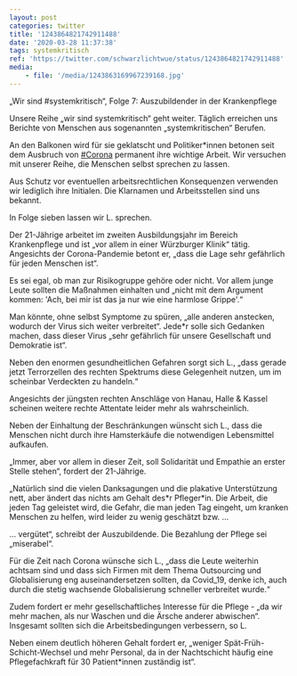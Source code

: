```yaml
---
layout: post
categories: twitter
title: '1243864821742911488'
date: '2020-03-28 11:37:38'
tags: systemkritisch
ref: 'https://twitter.com/schwarzlichtwue/status/1243864821742911488'
media:
    - file: '/media/1243863169967239168.jpg'
---
```

„Wir sind #systemkritisch“, Folge 7: Auszubildender in der Krankenpflege



Unsere Reihe „wir sind systemkritisch“ geht weiter. Täglich erreichen uns Berichte von Menschen aus sogenannten „systemkritischen“ Berufen.  


An den Balkonen wird für sie geklatscht und Politiker\*innen betonen seit dem Ausbruch von [#Corona](/t/corona) permanent ihre wichtige Arbeit. Wir versuchen mit unserer Reihe, die Menschen selbst sprechen zu lassen. 


Aus Schutz vor eventuellen arbeitsrechtlichen Konsequenzen verwenden wir lediglich ihre Initialen. Die Klarnamen und Arbeitsstellen sind uns bekannt.



In Folge sieben lassen wir L. sprechen. 


Der 21-Jährige arbeitet im zweiten Ausbildungsjahr im Bereich Krankenpflege und ist „vor allem in einer Würzburger Klinik“ tätig. Angesichts der Corona-Pandemie betont er, „dass die Lage sehr gefährlich für jeden Menschen ist“. 


Es sei egal, ob man zur Risikogruppe gehöre oder nicht. Vor allem junge Leute sollten die Maßnahmen einhalten und „nicht mit dem Argument kommen: 'Ach, bei mir ist das ja nur wie eine harmlose Grippe'.“ 


Man könnte, ohne selbst Symptome zu spüren, „alle anderen anstecken, wodurch der Virus sich weiter verbreitet“. Jede\*r solle sich Gedanken machen, dass dieser Virus „sehr gefährlich für unsere Gesellschaft und Demokratie ist“. 


Neben den enormen gesundheitlichen Gefahren sorgt sich L., „dass gerade jetzt Terrorzellen des rechten Spektrums diese Gelegenheit nutzen, um im scheinbar Verdeckten zu handeln.“ 


Angesichts der jüngsten rechten Anschläge von Hanau, Halle &amp; Kassel scheinen weitere rechte Attentate leider mehr als wahrscheinlich.



Neben der Einhaltung der Beschränkungen wünscht sich L., dass die Menschen nicht durch ihre Hamsterkäufe die notwendigen Lebensmittel aufkaufen. 


„Immer, aber vor allem in dieser Zeit, soll Solidarität und Empathie an erster Stelle stehen“, fordert der 21-Jährige. 


„Natürlich sind die vielen Danksagungen und die plakative Unterstützung nett, aber ändert das nichts am Gehalt des\*r Pfleger\*in. Die Arbeit, die jeden Tag geleistet wird, die Gefahr, die man jeden Tag eingeht, um kranken Menschen zu helfen, wird leider zu wenig geschätzt bzw. … 


… vergütet“, schreibt der Auszubildende. Die Bezahlung der Pflege sei „miserabel“. 


Für die Zeit nach Corona wünsche sich L., „dass die Leute weiterhin achtsam sind und dass sich Firmen mit dem Thema Outsourcing und Globalisierung eng auseinandersetzen sollten, da Covid_19, denke ich, auch durch die stetig wachsende Globalisierung schneller verbreitet wurde.“ 


Zudem fordert er mehr gesellschaftliches Interesse für die Pflege - „da wir mehr machen, als nur Waschen und die Ärsche anderer abwischen“. Insgesamt sollten sich die Arbeitsbedingungen verbessern, so L. 


Neben einem deutlich höheren Gehalt fordert er, „weniger Spät-Früh-Schicht-Wechsel und mehr Personal, da in der Nachtschicht häufig eine Pflegefachkraft für 30 Patient\*innen zuständig ist“. 

